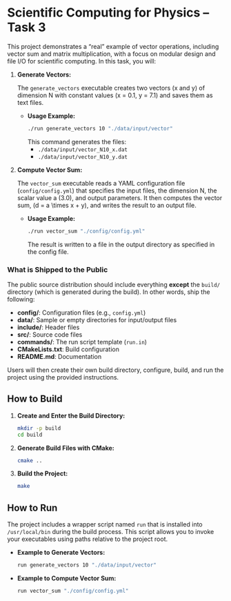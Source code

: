 # Scientific Computing for Physics – Task 3

This project demonstrates a “real” example of vector operations, including vector sum and matrix multiplication, with a focus on modular design and file I/O for scientific computing. In this task, you will:

1. **Generate Vectors:**  

   The `generate_vectors` executable creates two vectors (x and y) of dimension N with constant values (x = 0.1, y = 7.1) and saves them as text files. 

   - **Usage Example:**  
     ```bash
     ./run generate_vectors 10 "./data/input/vector"
     ```  
     This command generates the files:
     - `./data/input/vector_N10_x.dat`
     - `./data/input/vector_N10_y.dat`

2. **Compute Vector Sum:**  

   The `vector_sum` executable reads a YAML configuration file (`config/config.yml`) that specifies the input files, the dimension N, the scalar value a (3.0), and output parameters. It then computes the vector sum, \(d = a \times x + y\), and writes the result to an output file.

   - **Usage Example:**  
     ```bash
     ./run vector_sum "./config/config.yml"
     ```
     The result is written to a file in the output directory as specified in the config file.


### What is Shipped to the Public

The public source distribution should include everything **except** the `build/` directory (which is generated during the build). In other words, ship the following:

- **config/**: Configuration files (e.g., `config.yml`)
- **data/**: Sample or empty directories for input/output files
- **include/**: Header files
- **src/**: Source code files
- **commands/**: The run script template (`run.in`)
- **CMakeLists.txt**: Build configuration
- **README.md**: Documentation

Users will then create their own build directory, configure, build, and run the project using the provided instructions.

## How to Build

1. **Create and Enter the Build Directory:**

   ```bash
   mkdir -p build
   cd build

2. **Generate Build Files with CMake:**

   ```bash
   cmake ..
   ```
3. **Build the Project:**

   ```bash
   make
   ```

## How to Run

The project includes a wrapper script named `run` that is installed into `/usr/local/bin` during the build process. This script allows you to invoke your executables using paths relative to the project root.

- **Example to Generate Vectors:**

  ```bash
  run generate_vectors 10 "./data/input/vector"
  ```

- **Example to Compute Vector Sum:**

  ```bash
  run vector_sum "./config/config.yml"
  ```